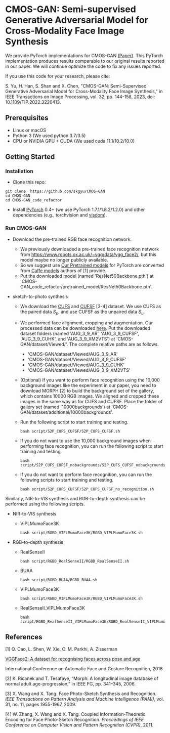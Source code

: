# **CMOS-GAN: Semi-supervised Generative Adversarial Model for Cross-Modality Face Image Synthesis**

We provide PyTorch implementations for CMOS-GAN [(Paper)](<https://ieeexplore.ieee.org/document/9975261>). This PyTorch implementation produces results comparable to our original results reported in our paper. We will continue optimize the code to fix any issues reported. 



If you use this code for your research, please cite:

S. Yu, H. Han, S. Shan and X. Chen, "CMOS-GAN: Semi-Supervised Generative Adversarial Model for Cross-Modality Face Image Synthesis," in IEEE Transactions on Image Processing, vol. 32, pp. 144-158, 2023, doi: 10.1109/TIP.2022.3226413.



## Prerequisites

- Linux or macOS
- Python 3 (We used python 3.7/3.5)
- CPU or NVIDIA GPU + CUDA  (We used cuda 11.1/10.2/10.0)



## Getting Started

### Installation

- Clone this repo:

```
git clone  https://github.com/skgyu/CMOS-GAN
cd CMOS-GAN
cd CMOS-GAN_code_refactor
```

- Install [PyTorch](http://pytorch.org/) 0.4+ (we use PyTorch 1.7.1/1.8.2/1.2.0) and other dependencies (e.g., torchvision and  [visdom](https://github.com/facebookresearch/visdom)).



### Run CMOS-GAN 


- Download the pre-trained RGB face recognition network.
  - We previously downloaded a pre-trained face recognition network from <https://www.robots.ox.ac.uk/~vgg/data/vgg_face2/>, but this model maybe no longer publicly available.
  - So we suggest use [Our Pretrained models](https://drive.google.com/file/d/1BEYaFX_kW6pWTkcNiwRg5vGereXvtTVw/view?usp=share_link) for PyTorch are converted from [Caffe models](https://www.robots.ox.ac.uk/~vgg/data/vgg_face2/) authors of [1] provide.
  - Put the downloaded model (named 'ResNet50Backbone.pth') at 'CMOS-GAN_code_refactor/pretrained_model/ResNet50Backbone.pth'.



- sketch-to-photo synthesis

  - We download the [CUFS](<http://mmlab.ie.cuhk.edu.hk/archive/facesketch.html>) and [CUFSF](<http://mmlab.ie.cuhk.edu.hk/archive/cufsf/>) [3-4] dataset. We use CUFS as the paired data $S_p$, and use CUFSF as the unpaired data $S_u$.

  - We performed face alignment, cropping and augmentation. Our processed data can be downloaded [here](https://drive.google.com/file/d/1Fk5gdC9bpUXDdMTa6GTX-wE22JHfQ9yE/view?usp=share_link). Put the downloaded dataset folders (named 'AUG_3_9_AR', 'AUG_3_9_CUFSF', 'AUG_3_9_CUHK', and 'AUG_3_9_XM2VTS') at 'CMOS-GAN/dataset/Viewed/'. The complete relative paths are as follows.

    - 'CMOS-GAN/dataset/Viewed/AUG_3_9_AR'
    - 'CMOS-GAN/dataset/Viewed/AUG_3_9_CUFSF'
    - 'CMOS-GAN/dataset/Viewed/AUG_3_9_CUHK'
    - 'CMOS-GAN/dataset/Viewed/AUG_3_9_XM2VTS'

  - (Optional) If you want to perform face recognition using the 10,000 background images like the experiment in our paper, you need to download MORPH [2] to build the background set of the gallery, which contains 10000 RGB images. We aligned and cropped these images in the same way as for CUFS and CUFSF. Place the folder of gallery set (named '10000backgrounds') at 'CMOS-GAN/dataset/additional/10000backgrounds'. 

  - Run the following script to start training and testing. 

    ```
    bash script/S2P_CUFS_CUFSF/S2P_CUFS_CUFSF.sh
    ```

    

  - If you do not want to use the 10,000 background images when performing face recognition, you can run the following script to start training and testing. 

    ```
    bash script/S2P_CUFS_CUFSF_nobackgrounds/S2P_CUFS_CUFSF_nobackgrounds.sh
    ```

    

  - If you do not want to perform face recognition, you can run the following scripts to start training and testing. 	

    ```	
    bash script/S2P_CUFS_CUFSF/S2P_CUFS_CUFSF_no_recognition.sh
    ```

    



Similarly, NIR-to-VIS synthesis and RGB-to-depth synthesis can be performed using the following scripts.

- NIR-to-VIS synthesis

  - VIPLMumoFace3K

    ```
    bash script/RGBD_VIPLMumoFace3K/RGBD_VIPLMumoFace3K.sh
    ```




- RGB-to-depth synthesis

  - RealSenseII

    ```
    bash script/RGBD_RealSenseII/RGBD_RealSenseII.sh
    ```

  - BUAA

    ```
    bash script/RGBD_BUAA/RGBD_BUAA.sh
    ```

  - VIPLMumoFace3K

    ```
    bash script/RGBD_VIPLMumoFace3K/RGBD_VIPLMumoFace3K.sh
    ```

  - RealSenseII_VIPLMumoFace3K

    ```
    bash script/RGBD_RealSenseII_VIPLMumoFace3K/RGBD_RealSenseII_VIPLMumoFace3K.sh
    ```







## References

[1] Q. Cao, L. Shen, W. Xie, O. M. Parkhi, A. Zisserman

[VGGFace2: A dataset for recognising faces across pose and age ](https://www.robots.ox.ac.uk/~vgg/publications/2018/Cao18/) 

International Conference on Automatic Face and Gesture Recognition, 2018

[2] K. Ricanek and T. Tesafaye, “Morph: A longitudinal image database of
normal adult age-progression,” in IEEE FG, pp. 341–345, 2006.

[3] X. Wang and X. Tang. Face Photo-Sketch Synthesis and Recognition. *IEEE Transactions on Pattern Analysis and Machine Intelligence (PAMI)*, vol. 31, no. 11, pages 1955-1967, 2009.

[4] W. Zhang, X. Wang and X. Tang. Coupled Information-Theoretic Encoding for Face Photo-Sketch Recognition. *Proceedings of IEEE Conference on Computer Vision and Pattern Recognition (CVPR)*, 2011.
